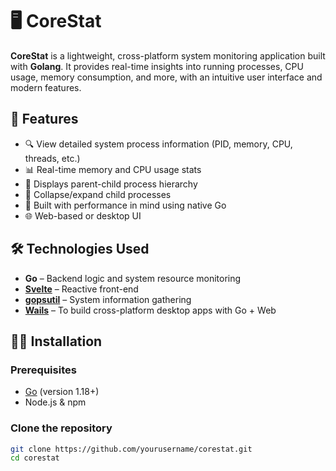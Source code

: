 # 🖥️ CoreStat

**CoreStat** is a lightweight, cross-platform system monitoring application built with **Golang**. It provides real-time insights into running processes, CPU usage, memory consumption, and more, with an intuitive user interface and modern features.

## 🚀 Features

- 🔍 View detailed system process information (PID, memory, CPU, threads, etc.)
- 📊 Real-time memory and CPU usage stats
- 🧬 Displays parent-child process hierarchy
- 📂 Collapse/expand child processes
- 🧠 Built with performance in mind using native Go
- 🌐 Web-based or desktop UI

## 🛠️ Technologies Used

- **Go** – Backend logic and system resource monitoring
- **[Svelte](https://svelte.dev/)** – Reactive front-end
- **[gopsutil](https://github.com/shirou/gopsutil)** – System information gathering
- **[Wails](https://wails.io/)** – To build cross-platform desktop apps with Go + Web

## 🧑‍💻 Installation

### Prerequisites

- [Go](https://golang.org/dl/) (version 1.18+)
- Node.js & npm

### Clone the repository

```bash
git clone https://github.com/yourusername/corestat.git
cd corestat

